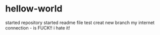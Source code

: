 # hellow-world
started repository
started readme file
test creat new branch
my internet connection - is FUCK!! i hate it!
